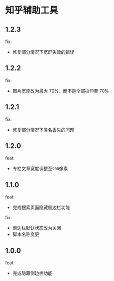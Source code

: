 # 知乎辅助工具

## 1.2.3

fix:
 - 修复部分情况下宽屏失效的错误

## 1.2.2

fix:
 - 图片宽度改为最大 70%，而不是全部拉伸至 70%

## 1.2.1

fix:
 - 修复部分情况下类名丢失的问题

## 1.2.0

feat:
 - 专栏文章宽度调整至`900`像素

## 1.1.0

feat:
 - 完成搜索页面隐藏侧边栏功能

fix:
 - 侧边栏默认状态改为关闭
 - 脚本名称变更

## 1.0.0

feat:
 - 完成隐藏侧边栏功能
